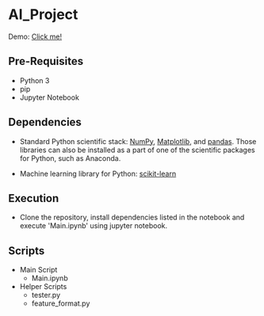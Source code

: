 # AI_Project

Demo: [Click me!](http://htmlpreview.github.io/?https://github.com/hearsh/AI_Project/blob/master/Main.html)

## Pre-Requisites

* Python 3
* pip
* Jupyter Notebook


## Dependencies

* Standard Python scientific stack: [NumPy](http://www.numpy.org/), [Matplotlib](https://www.scipy.org/), and [pandas](http://pandas.pydata.org/). Those libraries can also be installed as a part of one of the scientific packages for Python, such as Anaconda.

* Machine learning library for Python: [scikit-learn](https://scikit-learn.org/stable/install.html)

## Execution

* Clone the repository, install dependencies listed in the notebook and execute 'Main.ipynb' using jupyter notebook.

## Scripts

* Main Script 
   * Main.ipynb 
* Helper Scripts
   * tester.py
   * feature_format.py 

